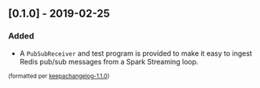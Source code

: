 ## [0.1.0] - 2019-02-25
### Added
- A `PubSubReceiver` and test program is provided to make it easy to ingest Redis pub/sub messages from a Spark Streaming loop.

<small>(formatted per [keepachangelog-1.1.0](http://keepachangelog.com/en/1.0.0/))</small>
